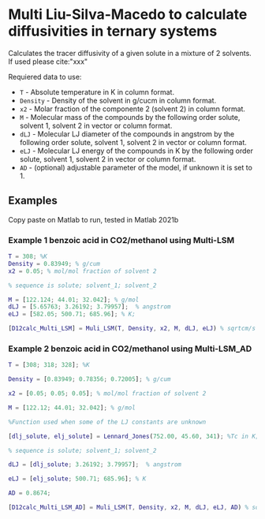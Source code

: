 # Multi Liu-Silva-Macedo to calculate diffusivities in ternary systems

Calculates the tracer diffusivity of a given solute in a mixture of 2 solvents. If used please cite:"xxx"

Requiered data to use:

* `T` - Absolute temperature in K in column format.
* `Density` - Density of the solvent in g/cucm  in column format.
* `x2` - Molar fraction of the componente 2 (solvent 2)  in column format.
* `M` - Molecular mass of the compounds by the following order solute, solvent 1, solvent 2 in vector or column format.
* `dLJ` - Molecular LJ diameter of the compounds in angstrom by the following order solute, solvent 1, solvent 2 in vector or column format.
* `eLJ` - Molecular LJ energy of the compounds in K by the following order solute, solvent 1, solvent 2 in vector or column format.
* `AD` - (optional) adjustable parameter of the model, if unknown it is set to 1.


## Examples
Copy paste on Matlab to run, tested in Matlab 2021b

### Example 1 benzoic acid in CO2/methanol using Multi-LSM

```matlab
T = 308; %K
Density = 0.83949; % g/cum
x2 = 0.05; % mol/mol fraction of solvent 2

% sequence is solute; solvent_1; solvent_2

M = [122.124; 44.01; 32.042]; % g/mol
dLJ = [5.65763; 3.26192; 3.79957];  % angstrom
eLJ = [582.05; 500.71; 685.96]; % K;

[D12calc_Multi_LSM] = Muli_LSM(T, Density, x2, M, dLJ, eLJ) % sqrtcm/s
```


### Example 2 benzoic acid in CO2/methanol using Multi-LSM_AD

```matlab
T = [308; 318; 328]; %K

Density = [0.83949; 0.78356; 0.72005]; % g/cum

x2 = [0.05; 0.05; 0.05]; % mol/mol fraction of solvent 2

M = [122.12; 44.01; 32.042]; % g/mol

%Function used when some of the LJ constants are unknown

[dlj_solute, elj_solute] = Lennard_Jones(752.00, 45.60, 341); %Tc in K;  Pc in bar; Vc in cm3 mol-1

% sequence is solute; solvent_1; solvent_2

dLJ = [dlj_solute; 3.26192; 3.79957];  % angstrom

eLJ = [elj_solute; 500.71; 685.96]; % K

AD = 0.8674; 

[D12calc_Multi_LSM_AD] = Muli_LSM(T, Density, x2, M, dLJ, eLJ, AD) % sqrtcm/s
```
